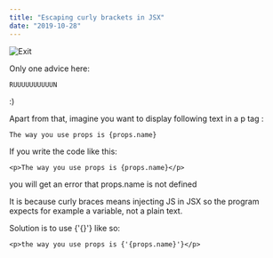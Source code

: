 ```yaml
---
title: "Escaping curly brackets in JSX"
date: "2019-10-28"
---
```


![Exit](https://i.imgur.com/Xp2icU5.jpg "Photo by Matthias Zomer from Pexels")

Only one advice here:

```
RUUUUUUUUUUN
```

:)

Apart from that, imagine you want to display following text in a p tag :
```
The way you use props is {props.name}
```
If you write the code like this:
```
<p>The way you use props is {props.name}</p>
```
you will get an error that props.name is not defined

It is because curly braces means injecting JS in JSX so the program expects for example a variable, not a plain text.

Solution is to use {'{}'} like so:
```
<p>the way you use props is {'{props.name}'}</p>
```
